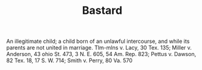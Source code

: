 ---
title: Bastard
letter: B
permalink: "/definitions/bastard.html"
body: An illegitimate child; a child born of an unlawful intercourse, and while its
  parents are not united in marriage. Tlm-mlns v. Lacy, 30 Tex. 135; Miller v. Anderson,
  43 ohio St. 473, 3 N. E. 605, 54 Am. Rep. 823; Pettus v. Dawson, 82 Tex. 18, 17
  S. W. 714; Smith v. Perry, 80 Va. 570
published_at: '2018-07-07'
layout: post
---